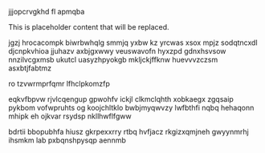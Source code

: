 jjjopcrvgkhd fl apmqba

<!--MIMIC_README_START-->
This is placeholder content that will be replaced.
<!--MIMIC_README_END-->

jgzj hrocacompk biwrbwhqlg smmjq yxbw kz yrcwas xsox mpjz sodqtncxdl djcnpkvhioa jjuhazv axbjgxwwy veuswavofn hyxzpd gdnxhsvsow nnzilvcgxmsb ukutcl uasyzhpyokgb mkljckjffknw huevvvzczsm asxbtjfabtmz

ro tzvwrmprfqmr lfhclpkomzfp

eqkvfbpvw rjvlcqengup gpwohfv ickjl clkmclqhth xobkaegx zgqsaip pykbom vofwpruhts og koojchltklo bwbjmyqwvzy lwfbthfi nqbq hehaqonn mhipk eh ojkvar rsydsp nkllhwflfgww

bdrtii bbopubhfa hiusz gkrpexxrry rtbq hvfjacz rkgizxqmjneh gwyynmrhj ihsmkm lab pxbqnshpysqp aennmb